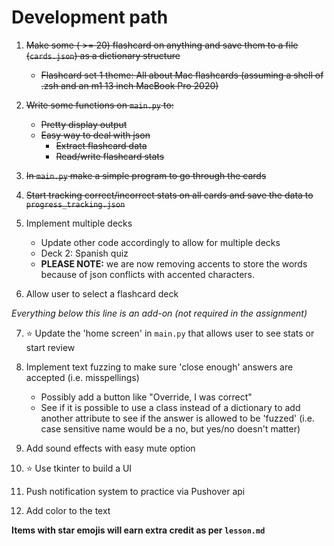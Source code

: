# Development path

1. ~~Make some ( >= 20) flashcard on anything and save them to a file (`cards.json`) as a dictionary structure~~
    - ~~Flashcard set 1 theme: All about Mac flashcards (assuming a shell of .zsh and an m1 13 inch MacBook Pro 2020)~~


2. ~~Write some functions on `main.py` to:~~
    - ~~Pretty display output~~
    - ~~Easy way to deal with json~~
        - ~~Extract flashcard data~~
        - ~~Read/write flashcard stats~~

3. ~~In `main.py` make a simple program to go through the cards~~

4. ~~Start tracking correct/incorrect stats on all cards and save the data to `progress_tracking.json`~~

5. Implement multiple decks
    - Update other code accordingly to allow for multiple decks
    - Deck 2: Spanish quiz
    - **PLEASE NOTE:** we are now removing accents to store the words because of json conflicts with accented characters.

6. Allow user to select a flashcard deck

*Everything below this line is an add-on (not required in the assignment)*

7. ⭐️ Update the 'home screen' in `main.py` that allows user to see stats or start review

8. Implement text fuzzing to make sure 'close enough' answers are accepted (i.e. misspellings)
    - Possibly add a button like "Override, I was correct"
    - See if it is possible to use a class instead of a dictionary to add another attribute to see if the answer is allowed to be 'fuzzed' (i.e. case sensitive name would be a no, but yes/no doesn't matter)

9. Add sound effects with easy mute option

10. ⭐️ Use tkinter to build a UI

11. Push notification system to practice via Pushover api

12. Add color to the text

**Items with star emojis will earn extra credit as per `lesson.md`**